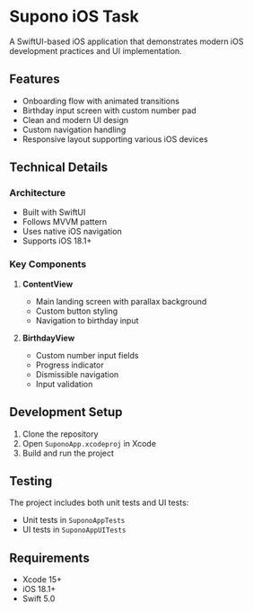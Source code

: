 # Supono iOS Task

A SwiftUI-based iOS application that demonstrates modern iOS development practices and UI implementation.

## Features

- Onboarding flow with animated transitions
- Birthday input screen with custom number pad
- Clean and modern UI design
- Custom navigation handling
- Responsive layout supporting various iOS devices

## Technical Details

### Architecture
- Built with SwiftUI
- Follows MVVM pattern
- Uses native iOS navigation
- Supports iOS 18.1+

### Key Components

1. **ContentView**
   - Main landing screen with parallax background
   - Custom button styling
   - Navigation to birthday input

2. **BirthdayView**
   - Custom number input fields
   - Progress indicator
   - Dismissible navigation
   - Input validation

## Development Setup

1. Clone the repository
2. Open `SuponoApp.xcodeproj` in Xcode
3. Build and run the project

## Testing

The project includes both unit tests and UI tests:
- Unit tests in `SuponoAppTests`
- UI tests in `SuponoAppUITests`

## Requirements

- Xcode 15+
- iOS 18.1+
- Swift 5.0
